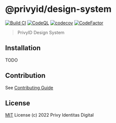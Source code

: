 # @privyid/design-system

[![Build CI](https://github.com/privy-open-source/design-system/actions/workflows/node.js.yml/badge.svg)](https://github.com/privy-open-source/design-system/actions/workflows/node.js.yml)
[![CodeQL](https://github.com/privy-open-source/design-system/actions/workflows/codeql-analysis.yml/badge.svg)](https://github.com/privy-open-source/design-system/actions/workflows/codeql-analysis.yml)
[![codecov](https://codecov.io/gh/privy-open-source/design-system/branch/main/graph/badge.svg?token=8X8YYDP2SI)](https://codecov.io/gh/privy-open-source/design-system)
[![CodeFactor](https://www.codefactor.io/repository/github/privy-open-source/design-system/badge)](https://www.codefactor.io/repository/github/privy-open-source/design-system)

> PrivyID Design System

## Installation

TODO

## Contribution
See [Contributing Guide](/CONTRIBUTE.md)

## License

[MIT](/LICENSE) License (c) 2022 Privy Identitas Digital
